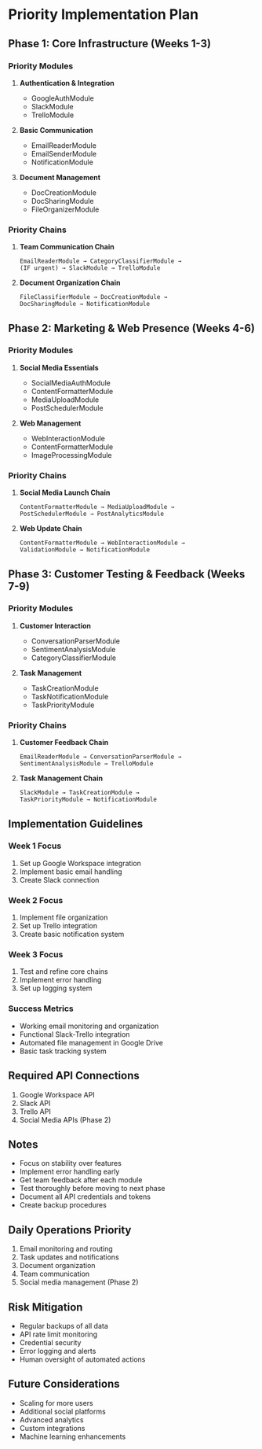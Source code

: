 # Priority Implementation Plan

## Phase 1: Core Infrastructure (Weeks 1-3)
### Priority Modules
1. **Authentication & Integration**
   - GoogleAuthModule
   - SlackModule
   - TrelloModule

2. **Basic Communication**
   - EmailReaderModule
   - EmailSenderModule
   - NotificationModule

3. **Document Management**
   - DocCreationModule
   - DocSharingModule
   - FileOrganizerModule

### Priority Chains
1. **Team Communication Chain**
   ```
   EmailReaderModule → CategoryClassifierModule → 
   (IF urgent) → SlackModule → TrelloModule
   ```

2. **Document Organization Chain**
   ```
   FileClassifierModule → DocCreationModule → 
   DocSharingModule → NotificationModule
   ```

## Phase 2: Marketing & Web Presence (Weeks 4-6)
### Priority Modules
1. **Social Media Essentials**
   - SocialMediaAuthModule
   - ContentFormatterModule
   - MediaUploadModule
   - PostSchedulerModule

2. **Web Management**
   - WebInteractionModule
   - ContentFormatterModule
   - ImageProcessingModule

### Priority Chains
1. **Social Media Launch Chain**
   ```
   ContentFormatterModule → MediaUploadModule → 
   PostSchedulerModule → PostAnalyticsModule
   ```

2. **Web Update Chain**
   ```
   ContentFormatterModule → WebInteractionModule → 
   ValidationModule → NotificationModule
   ```

## Phase 3: Customer Testing & Feedback (Weeks 7-9)
### Priority Modules
1. **Customer Interaction**
   - ConversationParserModule
   - SentimentAnalysisModule
   - CategoryClassifierModule

2. **Task Management**
   - TaskCreationModule
   - TaskNotificationModule
   - TaskPriorityModule

### Priority Chains
1. **Customer Feedback Chain**
   ```
   EmailReaderModule → ConversationParserModule → 
   SentimentAnalysisModule → TrelloModule
   ```

2. **Task Management Chain**
   ```
   SlackModule → TaskCreationModule → 
   TaskPriorityModule → NotificationModule
   ```

## Implementation Guidelines

### Week 1 Focus
1. Set up Google Workspace integration
2. Implement basic email handling
3. Create Slack connection

### Week 2 Focus
1. Implement file organization
2. Set up Trello integration
3. Create basic notification system

### Week 3 Focus
1. Test and refine core chains
2. Implement error handling
3. Set up logging system

### Success Metrics
- Working email monitoring and organization
- Functional Slack-Trello integration
- Automated file management in Google Drive
- Basic task tracking system

## Required API Connections
1. Google Workspace API
2. Slack API
3. Trello API
4. Social Media APIs (Phase 2)

## Notes
- Focus on stability over features
- Implement error handling early
- Get team feedback after each module
- Test thoroughly before moving to next phase
- Document all API credentials and tokens
- Create backup procedures

## Daily Operations Priority
1. Email monitoring and routing
2. Task updates and notifications
3. Document organization
4. Team communication
5. Social media management (Phase 2)

## Risk Mitigation
- Regular backups of all data
- API rate limit monitoring
- Credential security
- Error logging and alerts
- Human oversight of automated actions

## Future Considerations
- Scaling for more users
- Additional social platforms
- Advanced analytics
- Custom integrations
- Machine learning enhancements 